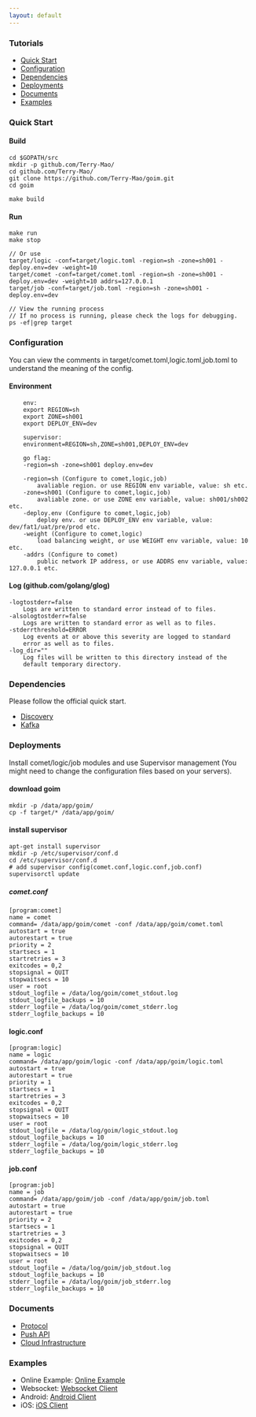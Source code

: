 ```yaml
---
layout: default
---
```


### Tutorials

- [Quick Start](#quick-start)
- [Configuration](#configuration)
- [Dependencies](#dependencies)
- [Deployments](#deployments)
- [Documents](#documents)
- [Examples](#examples)

### Quick Start

#### Build 

```
cd $GOPATH/src 
mkdir -p github.com/Terry-Mao/
cd github.com/Terry-Mao/
git clone https://github.com/Terry-Mao/goim.git
cd goim

make build
```

#### Run

```
make run
make stop

// Or use
target/logic -conf=target/logic.toml -region=sh -zone=sh001 -deploy.env=dev -weight=10
target/comet -conf=target/comet.toml -region=sh -zone=sh001 -deploy.env=dev -weight=10 addrs=127.0.0.1
target/job -conf=target/job.toml -region=sh -zone=sh001 -deploy.env=dev

// View the running process
// If no process is running, please check the logs for debugging.  
ps -ef|grep target
```

### Configuration

You can view the comments in target/comet.toml,logic.toml,job.toml to understand the meaning of the config.

#### Environment

```
    env:
    export REGION=sh
    export ZONE=sh001
    export DEPLOY_ENV=dev

    supervisor:
    environment=REGION=sh,ZONE=sh001,DEPLOY_ENV=dev

    go flag:
    -region=sh -zone=sh001 deploy.env=dev

    -region=sh (Configure to comet,logic,job)
        avaliable region. or use REGION env variable, value: sh etc.
    -zone=sh001 (Configure to comet,logic,job)
        avaliable zone. or use ZONE env variable, value: sh001/sh002 etc.
    -deploy.env (Configure to comet,logic,job)
        deploy env. or use DEPLOY_ENV env variable, value: dev/fat1/uat/pre/prod etc.
    -weight (Configure to comet,logic)
        load balancing weight, or use WEIGHT env variable, value: 10 etc.
    -addrs (Configure to comet)
        public network IP address, or use ADDRS env variable, value: 127.0.0.1 etc.
```

#### Log (github.com/golang/glog)

    -logtostderr=false
	    Logs are written to standard error instead of to files.
    -alsologtostderr=false
	    Logs are written to standard error as well as to files.
    -stderrthreshold=ERROR
	    Log events at or above this severity are logged to standard
	    error as well as to files.
    -log_dir=""
	    Log files will be written to this directory instead of the
	    default temporary directory.

### Dependencies

Please follow the official quick start.

* [Discovery](https://github.com/Bilibili/discovery)
* [Kafka](https://kafka.apache.org/quickstart)

### Deployments

Install comet/logic/job modules and use Supervisor management (You might need to change the configuration files based on your servers).

#### download goim
```
mkdir -p /data/app/goim/
cp -f target/* /data/app/goim/
```

#### install supervisor
```
apt-get install supervisor
mkdir -p /etc/supervisor/conf.d
cd /etc/supervisor/conf.d
# add supervisor config(comet.conf,logic.conf,job.conf)
supervisorctl update
```
##### comet.conf

```
[program:comet]
name = comet
command= /data/app/goim/comet -conf /data/app/goim/comet.toml
autostart = true
autorestart = true
priority = 2
startsecs = 1
startretries = 3
exitcodes = 0,2
stopsignal = QUIT
stopwaitsecs = 10
user = root
stdout_logfile = /data/log/goim/comet_stdout.log
stdout_logfile_backups = 10
stderr_logfile = /data/log/goim/comet_stderr.log
stderr_logfile_backups = 10
```
#### logic.conf

```
[program:logic]
name = logic
command= /data/app/goim/logic -conf /data/app/goim/logic.toml
autostart = true
autorestart = true
priority = 1
startsecs = 1
startretries = 3
exitcodes = 0,2
stopsignal = QUIT
stopwaitsecs = 10
user = root
stdout_logfile = /data/log/goim/logic_stdout.log
stdout_logfile_backups = 10
stderr_logfile = /data/log/goim/logic_stderr.log
stderr_logfile_backups = 10
```

#### job.conf

```
[program:job]
name = job
command= /data/app/goim/job -conf /data/app/goim/job.toml
autostart = true
autorestart = true
priority = 2
startsecs = 1
startretries = 3
exitcodes = 0,2
stopsignal = QUIT
stopwaitsecs = 10
user = root
stdout_logfile = /data/log/goim/job_stdout.log
stdout_logfile_backups = 10
stderr_logfile = /data/log/goim/job_stderr.log
stderr_logfile_backups = 10
```

### Documents
* [Protocol](../docs/protocol.html)
* [Push API](../docs/push.html)
* [Cloud Infrastructure](/docs/cloud.html)

### Examples
* Online Example: [Online Example](/examples)
* Websocket: [Websocket Client](https://github.com/Terry-Mao/goim/tree/master/examples/javascript)
* Android: [Android Client](https://github.com/roamdy/goim-sdk)
* iOS: [iOS Client](https://github.com/roamdy/goim-oc-sdk)
